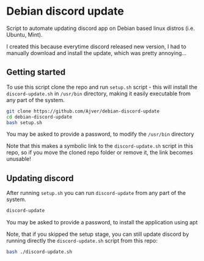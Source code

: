 # Debian discord update

Script to automate updating discord app on Debian based linux distros (i.e. Ubuntu, Mint).

I created this because everytime discord released new version, I had to manually download and install the update, which was pretty annoying...

## Getting started

To use this script clone the repo and run `setup.sh` script - this will install the `discord-update.sh` in `/usr/bin` directory, making it easily executable from any part of the system.

```bash
git clone https://github.com/Ajver/debian-discord-update
cd debian-discord-update
bash setup.sh
```

You may be asked to provide a password, to modify the `/usr/bin` directory

Note that this makes a symbolic link to the `discord-update.sh` script in this repo, so if you move the cloned repo folder or remove it, the link becomes unusable!

## Updating discord

After running `setup.sh` you can run `discord-update` from any part of the system.

```bash
discord-update
```

You may be asked to provide a password, to install the application using apt

Note, that if you skipped the setup stage, you can still update discord by running directly the `discord-update.sh` script from this repo:

```bash
bash ./discord-update.sh
```

